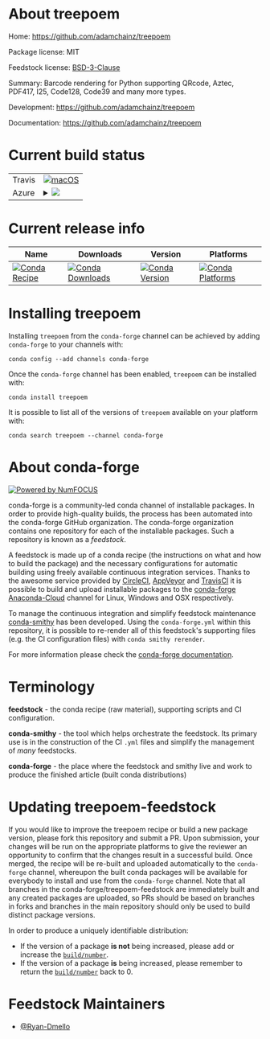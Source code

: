 About treepoem
==============

Home: https://github.com/adamchainz/treepoem

Package license: MIT

Feedstock license: [BSD-3-Clause](https://github.com/conda-forge/treepoem-feedstock/blob/master/LICENSE.txt)

Summary: Barcode rendering for Python supporting QRcode, Aztec, PDF417, I25, Code128, Code39 and many more types.

Development: https://github.com/adamchainz/treepoem

Documentation: https://github.com/adamchainz/treepoem

Current build status
====================


<table><tr>
    <td>Travis</td>
    <td>
      <a href="https://travis-ci.com/conda-forge/treepoem-feedstock">
        <img alt="macOS" src="https://img.shields.io/travis/com/conda-forge/treepoem-feedstock/master.svg?label=macOS">
      </a>
    </td>
  </tr>
    
  <tr>
    <td>Azure</td>
    <td>
      <details>
        <summary>
          <a href="https://dev.azure.com/conda-forge/feedstock-builds/_build/latest?definitionId=9676&branchName=master">
            <img src="https://dev.azure.com/conda-forge/feedstock-builds/_apis/build/status/treepoem-feedstock?branchName=master">
          </a>
        </summary>
        <table>
          <thead><tr><th>Variant</th><th>Status</th></tr></thead>
          <tbody><tr>
              <td>linux_64_python3.6.____73_pypy</td>
              <td>
                <a href="https://dev.azure.com/conda-forge/feedstock-builds/_build/latest?definitionId=9676&branchName=master">
                  <img src="https://dev.azure.com/conda-forge/feedstock-builds/_apis/build/status/treepoem-feedstock?branchName=master&jobName=linux&configuration=linux_64_python3.6.____73_pypy" alt="variant">
                </a>
              </td>
            </tr><tr>
              <td>linux_64_python3.6.____cpython</td>
              <td>
                <a href="https://dev.azure.com/conda-forge/feedstock-builds/_build/latest?definitionId=9676&branchName=master">
                  <img src="https://dev.azure.com/conda-forge/feedstock-builds/_apis/build/status/treepoem-feedstock?branchName=master&jobName=linux&configuration=linux_64_python3.6.____cpython" alt="variant">
                </a>
              </td>
            </tr><tr>
              <td>linux_64_python3.7.____73_pypy</td>
              <td>
                <a href="https://dev.azure.com/conda-forge/feedstock-builds/_build/latest?definitionId=9676&branchName=master">
                  <img src="https://dev.azure.com/conda-forge/feedstock-builds/_apis/build/status/treepoem-feedstock?branchName=master&jobName=linux&configuration=linux_64_python3.7.____73_pypy" alt="variant">
                </a>
              </td>
            </tr><tr>
              <td>linux_64_python3.7.____cpython</td>
              <td>
                <a href="https://dev.azure.com/conda-forge/feedstock-builds/_build/latest?definitionId=9676&branchName=master">
                  <img src="https://dev.azure.com/conda-forge/feedstock-builds/_apis/build/status/treepoem-feedstock?branchName=master&jobName=linux&configuration=linux_64_python3.7.____cpython" alt="variant">
                </a>
              </td>
            </tr><tr>
              <td>linux_64_python3.8.____cpython</td>
              <td>
                <a href="https://dev.azure.com/conda-forge/feedstock-builds/_build/latest?definitionId=9676&branchName=master">
                  <img src="https://dev.azure.com/conda-forge/feedstock-builds/_apis/build/status/treepoem-feedstock?branchName=master&jobName=linux&configuration=linux_64_python3.8.____cpython" alt="variant">
                </a>
              </td>
            </tr><tr>
              <td>linux_64_python3.9.____cpython</td>
              <td>
                <a href="https://dev.azure.com/conda-forge/feedstock-builds/_build/latest?definitionId=9676&branchName=master">
                  <img src="https://dev.azure.com/conda-forge/feedstock-builds/_apis/build/status/treepoem-feedstock?branchName=master&jobName=linux&configuration=linux_64_python3.9.____cpython" alt="variant">
                </a>
              </td>
            </tr><tr>
              <td>linux_ppc64le_python3.6.____73_pypy</td>
              <td>
                <a href="https://dev.azure.com/conda-forge/feedstock-builds/_build/latest?definitionId=9676&branchName=master">
                  <img src="https://dev.azure.com/conda-forge/feedstock-builds/_apis/build/status/treepoem-feedstock?branchName=master&jobName=linux&configuration=linux_ppc64le_python3.6.____73_pypy" alt="variant">
                </a>
              </td>
            </tr><tr>
              <td>linux_ppc64le_python3.6.____cpython</td>
              <td>
                <a href="https://dev.azure.com/conda-forge/feedstock-builds/_build/latest?definitionId=9676&branchName=master">
                  <img src="https://dev.azure.com/conda-forge/feedstock-builds/_apis/build/status/treepoem-feedstock?branchName=master&jobName=linux&configuration=linux_ppc64le_python3.6.____cpython" alt="variant">
                </a>
              </td>
            </tr><tr>
              <td>linux_ppc64le_python3.7.____73_pypy</td>
              <td>
                <a href="https://dev.azure.com/conda-forge/feedstock-builds/_build/latest?definitionId=9676&branchName=master">
                  <img src="https://dev.azure.com/conda-forge/feedstock-builds/_apis/build/status/treepoem-feedstock?branchName=master&jobName=linux&configuration=linux_ppc64le_python3.7.____73_pypy" alt="variant">
                </a>
              </td>
            </tr><tr>
              <td>linux_ppc64le_python3.7.____cpython</td>
              <td>
                <a href="https://dev.azure.com/conda-forge/feedstock-builds/_build/latest?definitionId=9676&branchName=master">
                  <img src="https://dev.azure.com/conda-forge/feedstock-builds/_apis/build/status/treepoem-feedstock?branchName=master&jobName=linux&configuration=linux_ppc64le_python3.7.____cpython" alt="variant">
                </a>
              </td>
            </tr><tr>
              <td>linux_ppc64le_python3.8.____cpython</td>
              <td>
                <a href="https://dev.azure.com/conda-forge/feedstock-builds/_build/latest?definitionId=9676&branchName=master">
                  <img src="https://dev.azure.com/conda-forge/feedstock-builds/_apis/build/status/treepoem-feedstock?branchName=master&jobName=linux&configuration=linux_ppc64le_python3.8.____cpython" alt="variant">
                </a>
              </td>
            </tr><tr>
              <td>linux_ppc64le_python3.9.____cpython</td>
              <td>
                <a href="https://dev.azure.com/conda-forge/feedstock-builds/_build/latest?definitionId=9676&branchName=master">
                  <img src="https://dev.azure.com/conda-forge/feedstock-builds/_apis/build/status/treepoem-feedstock?branchName=master&jobName=linux&configuration=linux_ppc64le_python3.9.____cpython" alt="variant">
                </a>
              </td>
            </tr><tr>
              <td>osx_64_python3.6.____73_pypy</td>
              <td>
                <a href="https://dev.azure.com/conda-forge/feedstock-builds/_build/latest?definitionId=9676&branchName=master">
                  <img src="https://dev.azure.com/conda-forge/feedstock-builds/_apis/build/status/treepoem-feedstock?branchName=master&jobName=osx&configuration=osx_64_python3.6.____73_pypy" alt="variant">
                </a>
              </td>
            </tr><tr>
              <td>osx_64_python3.6.____cpython</td>
              <td>
                <a href="https://dev.azure.com/conda-forge/feedstock-builds/_build/latest?definitionId=9676&branchName=master">
                  <img src="https://dev.azure.com/conda-forge/feedstock-builds/_apis/build/status/treepoem-feedstock?branchName=master&jobName=osx&configuration=osx_64_python3.6.____cpython" alt="variant">
                </a>
              </td>
            </tr><tr>
              <td>osx_64_python3.7.____73_pypy</td>
              <td>
                <a href="https://dev.azure.com/conda-forge/feedstock-builds/_build/latest?definitionId=9676&branchName=master">
                  <img src="https://dev.azure.com/conda-forge/feedstock-builds/_apis/build/status/treepoem-feedstock?branchName=master&jobName=osx&configuration=osx_64_python3.7.____73_pypy" alt="variant">
                </a>
              </td>
            </tr><tr>
              <td>osx_64_python3.7.____cpython</td>
              <td>
                <a href="https://dev.azure.com/conda-forge/feedstock-builds/_build/latest?definitionId=9676&branchName=master">
                  <img src="https://dev.azure.com/conda-forge/feedstock-builds/_apis/build/status/treepoem-feedstock?branchName=master&jobName=osx&configuration=osx_64_python3.7.____cpython" alt="variant">
                </a>
              </td>
            </tr><tr>
              <td>osx_64_python3.8.____cpython</td>
              <td>
                <a href="https://dev.azure.com/conda-forge/feedstock-builds/_build/latest?definitionId=9676&branchName=master">
                  <img src="https://dev.azure.com/conda-forge/feedstock-builds/_apis/build/status/treepoem-feedstock?branchName=master&jobName=osx&configuration=osx_64_python3.8.____cpython" alt="variant">
                </a>
              </td>
            </tr><tr>
              <td>osx_64_python3.9.____cpython</td>
              <td>
                <a href="https://dev.azure.com/conda-forge/feedstock-builds/_build/latest?definitionId=9676&branchName=master">
                  <img src="https://dev.azure.com/conda-forge/feedstock-builds/_apis/build/status/treepoem-feedstock?branchName=master&jobName=osx&configuration=osx_64_python3.9.____cpython" alt="variant">
                </a>
              </td>
            </tr><tr>
              <td>win_64_python3.6.____cpython</td>
              <td>
                <a href="https://dev.azure.com/conda-forge/feedstock-builds/_build/latest?definitionId=9676&branchName=master">
                  <img src="https://dev.azure.com/conda-forge/feedstock-builds/_apis/build/status/treepoem-feedstock?branchName=master&jobName=win&configuration=win_64_python3.6.____cpython" alt="variant">
                </a>
              </td>
            </tr><tr>
              <td>win_64_python3.7.____cpython</td>
              <td>
                <a href="https://dev.azure.com/conda-forge/feedstock-builds/_build/latest?definitionId=9676&branchName=master">
                  <img src="https://dev.azure.com/conda-forge/feedstock-builds/_apis/build/status/treepoem-feedstock?branchName=master&jobName=win&configuration=win_64_python3.7.____cpython" alt="variant">
                </a>
              </td>
            </tr><tr>
              <td>win_64_python3.8.____cpython</td>
              <td>
                <a href="https://dev.azure.com/conda-forge/feedstock-builds/_build/latest?definitionId=9676&branchName=master">
                  <img src="https://dev.azure.com/conda-forge/feedstock-builds/_apis/build/status/treepoem-feedstock?branchName=master&jobName=win&configuration=win_64_python3.8.____cpython" alt="variant">
                </a>
              </td>
            </tr><tr>
              <td>win_64_python3.9.____cpython</td>
              <td>
                <a href="https://dev.azure.com/conda-forge/feedstock-builds/_build/latest?definitionId=9676&branchName=master">
                  <img src="https://dev.azure.com/conda-forge/feedstock-builds/_apis/build/status/treepoem-feedstock?branchName=master&jobName=win&configuration=win_64_python3.9.____cpython" alt="variant">
                </a>
              </td>
            </tr>
          </tbody>
        </table>
      </details>
    </td>
  </tr>
</table>

Current release info
====================

| Name | Downloads | Version | Platforms |
| --- | --- | --- | --- |
| [![Conda Recipe](https://img.shields.io/badge/recipe-treepoem-green.svg)](https://anaconda.org/conda-forge/treepoem) | [![Conda Downloads](https://img.shields.io/conda/dn/conda-forge/treepoem.svg)](https://anaconda.org/conda-forge/treepoem) | [![Conda Version](https://img.shields.io/conda/vn/conda-forge/treepoem.svg)](https://anaconda.org/conda-forge/treepoem) | [![Conda Platforms](https://img.shields.io/conda/pn/conda-forge/treepoem.svg)](https://anaconda.org/conda-forge/treepoem) |

Installing treepoem
===================

Installing `treepoem` from the `conda-forge` channel can be achieved by adding `conda-forge` to your channels with:

```
conda config --add channels conda-forge
```

Once the `conda-forge` channel has been enabled, `treepoem` can be installed with:

```
conda install treepoem
```

It is possible to list all of the versions of `treepoem` available on your platform with:

```
conda search treepoem --channel conda-forge
```


About conda-forge
=================

[![Powered by NumFOCUS](https://img.shields.io/badge/powered%20by-NumFOCUS-orange.svg?style=flat&colorA=E1523D&colorB=007D8A)](http://numfocus.org)

conda-forge is a community-led conda channel of installable packages.
In order to provide high-quality builds, the process has been automated into the
conda-forge GitHub organization. The conda-forge organization contains one repository
for each of the installable packages. Such a repository is known as a *feedstock*.

A feedstock is made up of a conda recipe (the instructions on what and how to build
the package) and the necessary configurations for automatic building using freely
available continuous integration services. Thanks to the awesome service provided by
[CircleCI](https://circleci.com/), [AppVeyor](https://www.appveyor.com/)
and [TravisCI](https://travis-ci.com/) it is possible to build and upload installable
packages to the [conda-forge](https://anaconda.org/conda-forge)
[Anaconda-Cloud](https://anaconda.org/) channel for Linux, Windows and OSX respectively.

To manage the continuous integration and simplify feedstock maintenance
[conda-smithy](https://github.com/conda-forge/conda-smithy) has been developed.
Using the ``conda-forge.yml`` within this repository, it is possible to re-render all of
this feedstock's supporting files (e.g. the CI configuration files) with ``conda smithy rerender``.

For more information please check the [conda-forge documentation](https://conda-forge.org/docs/).

Terminology
===========

**feedstock** - the conda recipe (raw material), supporting scripts and CI configuration.

**conda-smithy** - the tool which helps orchestrate the feedstock.
                   Its primary use is in the construction of the CI ``.yml`` files
                   and simplify the management of *many* feedstocks.

**conda-forge** - the place where the feedstock and smithy live and work to
                  produce the finished article (built conda distributions)


Updating treepoem-feedstock
===========================

If you would like to improve the treepoem recipe or build a new
package version, please fork this repository and submit a PR. Upon submission,
your changes will be run on the appropriate platforms to give the reviewer an
opportunity to confirm that the changes result in a successful build. Once
merged, the recipe will be re-built and uploaded automatically to the
`conda-forge` channel, whereupon the built conda packages will be available for
everybody to install and use from the `conda-forge` channel.
Note that all branches in the conda-forge/treepoem-feedstock are
immediately built and any created packages are uploaded, so PRs should be based
on branches in forks and branches in the main repository should only be used to
build distinct package versions.

In order to produce a uniquely identifiable distribution:
 * If the version of a package **is not** being increased, please add or increase
   the [``build/number``](https://docs.conda.io/projects/conda-build/en/latest/resources/define-metadata.html#build-number-and-string).
 * If the version of a package **is** being increased, please remember to return
   the [``build/number``](https://docs.conda.io/projects/conda-build/en/latest/resources/define-metadata.html#build-number-and-string)
   back to 0.

Feedstock Maintainers
=====================

* [@Ryan-Dmello](https://github.com/Ryan-Dmello/)


